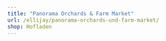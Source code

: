 ```yaml
---
title: "Panorama Orchards & Farm Market"
url: /ellijay/panorama-orchards-und-farm-market/
shop: Hofladen
---
```

